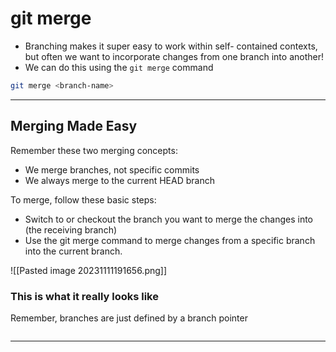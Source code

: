 # git merge

- Branching makes it super easy to work within self- contained contexts, but often we want to incorporate changes from one branch into another!
- We can do this using the `git merge` command

```bash
git merge <branch-name>
```

---

## Merging Made Easy

Remember these two merging concepts:

- We merge branches, not specific commits
- We always merge to the current HEAD branch

To merge, follow these basic steps:

- Switch to or checkout the branch you want to merge the changes into (the receiving branch)
- Use the git merge command to merge changes from a specific branch into the current branch.

![[Pasted image 20231111191656.png]]
### This is what it really looks like
Remember, branches are just defined by a branch pointer
```bash

```

---
